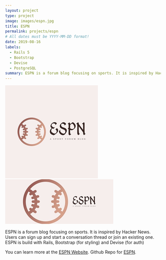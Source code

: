 ```yaml
---
layout: project
type: project
image: images/espn.jpg
title: ESPN
permalink: projects/espn
# All dates must be YYYY-MM-DD format!
date: 2019-08-16
labels:
  - Rails 5
  - Bootstrap
  - Devise
  - PostgreSQL
summary: ESPN is a forum blog focusing on sports. It is inspired by Hacker News.
---
```


<div class="ui small rounded images">
  <img class="ui image" src="../images/espn.jpg">
  <img class="ui image" src="../images/espn2.jpg">
</div>

ESPN is a forum blog focusing on sports. It is inspired by Hacker News. Users can sign up and start a conversation thread or join an existing one. ESPN is build with Rails, Bootstrap (for styling) and Devise (for auth)

You can learn more at the [ESPN Website](https://espn-mantoss.herokuapp.com/).
Github Repo for [ESPN](https://github.com/PJMantoss/espn).




